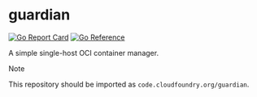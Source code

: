 # guardian

[![Go Report Card](https://goreportcard.com/badge/code.cloudfoundry.org/guardian)](https://goreportcard.com/report/code.cloudfoundry.org/gorouter)
[![Go Reference](https://pkg.go.dev/badge/code.cloudfoundry.org/guardian.svg)](https://pkg.go.dev/code.cloudfoundry.org/gorouter)

A simple single-host OCI container manager.

> [!NOTE]
>
> This repository should be imported as `code.cloudfoundry.org/guardian`.

